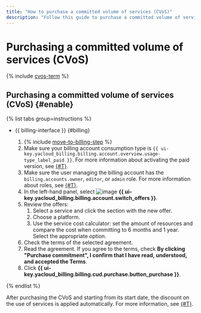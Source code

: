 ```yaml
---
title: "How to purchase a committed volume of services (CVoS)"
description: "Follow this guide to purchase a committed volume of services (CVoS)."
---
```


# Purchasing a committed volume of services (CVoS)


{% include [cvos-term](../_includes/cvos-term.md) %}

## Purchasing a committed volume of services (CVoS) {#enable}

{% list tabs group=instructions %}

- {{ billing-interface }} {#billing}

   1. {% include [move-to-billing-step](../_includes/move-to-billing-step.md) %}
   1. Make sure your billing account consumption type is `{{ ui-key.yacloud_billing.billing.account.overview.usage-type_label_paid }}`. For more information about activating the paid version, see [{#T}](activate-commercial.md).
   1. Make sure the user managing the billing account has the `billing.accounts.owner`, `editor`, or `admin` role. For more information about roles, see [{#T}](../security/index.md).
   1. In the left-hand panel, select ![image](../../_assets/console-icons/sack.svg) **{{ ui-key.yacloud_billing.billing.account.switch_offers }}**.
   1. Review the offers:
      1. Select a service and click the section with the new offer.
      1. Choose a platform.
      1. Use the service cost calculator: set the amount of resources and compare the cost when committing to 6 months and 1 year. Select the appropriate option.
   1. Check the terms of the selected agreement.
   1. Read the agreement. If you agree to the terms, check **By clicking "Purchase commitment", I confirm that I have read, understood, and accepted the Terms**.
   1. Click **{{ ui-key.yacloud_billing.billing.cud.purchase.button_purchase }}**.

{% endlist %}

After purchasing the CVoS and starting from its start date, the discount on the use of services is applied automatically. For more information, see [{#T}](../concepts/cvos.md).
